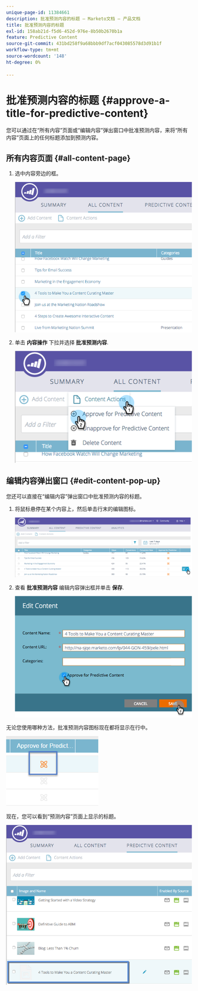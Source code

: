 ```yaml
---
unique-page-id: 11384661
description: 批准预测内容的标题 — Marketo文档 — 产品文档
title: 批准预测内容的标题
exl-id: 158ab21d-f5d6-452d-976e-8b50b2670b1a
feature: Predictive Content
source-git-commit: 431bd258f9a68bbb9df7acf043085578d3d91b1f
workflow-type: tm+mt
source-wordcount: '148'
ht-degree: 0%

---
```


# 批准预测内容的标题 {#approve-a-title-for-predictive-content}

您可以通过在“所有内容”页面或“编辑内容”弹出窗口中批准预测内容，来将“所有内容”页面上的任何标题添加到预测内容。

## 所有内容页面 {#all-content-page}

1. 选中内容旁边的框。

   ![](assets/image2017-10-3-9-3a9-3a47.png)

1. 单击 **内容操作** 下拉并选择 **批准预测内容**.

   ![](assets/image2017-10-3-9-3a10-3a31.png)

## 编辑内容弹出窗口 {#edit-content-pop-up}

您还可以直接在“编辑内容”弹出窗口中批准预测内容的标题。

1. 将鼠标悬停在某个内容上，然后单击行末的编辑图标。

   ![](assets/image2017-10-3-9-3a14-3a55.png)

1. 查看 **批准预测内容** 编辑内容弹出框并单击 **保存**.

   ![](assets/image2017-10-3-9-3a15-3a35.png)

无论您使用哪种方法，批准预测内容图标现在都将显示在行中。

![](assets/five.png)

现在，您可以看到“预测内容”页面上显示的标题。

![](assets/image2017-10-3-9-3a16-3a45.png)
